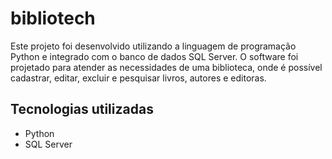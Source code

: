 # bibliotech

Este projeto foi desenvolvido utilizando a linguagem de programação Python
e integrado com o banco de dados SQL Server.
O software foi projetado para atender as necessidades de uma biblioteca,
onde é possível cadastrar, editar, excluir e pesquisar livros, autores e editoras.

## Tecnologias utilizadas
- Python
- SQL Server

